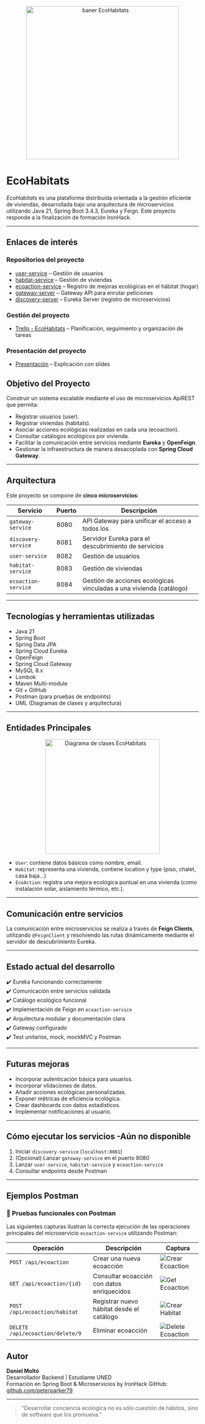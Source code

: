 
<p align="center">
  <img src="./img/banner.PNG" alt="baner EcoHabitats" width="400"/>
</p>

# EcoHabitats 

_EcoHabitats_ es una plataforma distribuida orientada a la gestión eficiente de viviendas, desarrollada bajo una arquitectura de microservicios utilizando Java 21, Spring Boot 3.4.3, Eureka y Feign. Este proyecto responde a la finalización de formación IronHack.

---

## Enlaces de interés

### Repositorios del proyecto

- [user-service](https://github.com/ecoHabitat-final-project/user-service) – Gestión de usuarios
- [habitat-service](https://github.com/ecoHabitat-final-project/habitat-service) – Gestión de viviendas
- [ecoaction-service](https://github.com/ecoHabitat-final-project/ecoaction-service) – Registro de mejoras ecológicas en el hábitat (hogar)
- [gateway-server](https://github.com/ecoHabitat-final-project/gateway-server) – Gateway API para enrutar peticiones
- [discovery-server](https://github.com/ecoHabitat-final-project/discovery-server) – Eureka Server (registro de microservicios)

### Gestión del proyecto

- [Trello - EcoHabitats](https://trello.com/b/oPsZsgzm/ecohabitats) – Planificación, seguimiento y organización de tareas

 ### Presentación del proyecto
 - [Presentación](https://docs.google.com/presentation/d/1Q7BE8iLgBvRChM2KIZAAd48HhG39uIkB/edit?usp=sharing&ouid=114670183977495007435&rtpof=true&sd=true) – Explicación con slides

##  Objetivo del Proyecto

Construir un sistema escalable mediante el uso de microservicios ApiREST que permita:

- Registrar usuarios (user).
- Registrar viviendas (habitats).
- Asociar acciones ecológicas realizadas en cada una (ecoaction).
- Consultar catálogos ecológicos por vivienda.
- Facilitar la comunicación entre servicios mediante **Eureka** y **OpenFeign**.
- Gestionar la infraestructura de manera desacoplada con **Spring Cloud Gateway**.

---

##  Arquitectura

Este proyecto se compone de **cinco microservicios**:

| Servicio               | Puerto | Descripción                                                                 |
|------------------------|--------|-----------------------------------------------------------------------------|
| `gateway-service`      | 8080   | API Gateway para unificar el acceso a todos los 
| `discovery-service`    | 8081   | Servidor Eureka para el descubrimiento de servicios                         |
| `user-service`         | 8082   | Gestión de usuarios                                                         |
| `habitat-service`      | 8083   | Gestión de viviendas                                                        |
| `ecoaction-service`    | 8084   | Gestión de acciones ecológicas vinculadas a una vivienda  (catálogo)                 |


---

##  Tecnologías y herramientas utilizadas

- Java 21
- Spring Boot 
- Spring Data JPA
- Spring Cloud Eureka
- OpenFeign
- Spring Cloud Gateway
- MySQL 8.x
- Lombok
- Maven Multi-module
- Git + GitHub
- Postman (para pruebas de endpoints)
- UML (Diagramas de clases y arquitectura)

---

##  Entidades Principales

<p align="center">
  <img src="./img/diagramUML.png" alt="Diagrama de clases EcoHabitats" width="300"/>
</p>


- `User`: contiene datos básicos como nombre, email.
- `Habitat`: representa una vivienda, contiene location y type (piso, chalet, casa baja...)
- `EcoAction`: registra una mejora ecológica puntual en una vivienda (como instalación solar, aislamiento térmico, etc.).

---

##  Comunicación entre servicios

La comunicación entre microservicios se realiza a través de **Feign Clients**, utilizando `@FeignClient` y resolviendo las rutas dinámicamente mediante el servidor de descubrimiento Eureka.

---

##  Estado actual del desarrollo

✔️ Eureka funcionando correctamente  
✔️ Comunicación entre servicios validada  
✔️ Catálogo ecológico funcional  
✔️ Implementación de Feign en `ecoaction-service`  
✔️ Arquitectura modular y documentación clara  
✔️ Gateway configurado   
✔️ Test unitarios, mock, mockMVC y Postman

---

## Futuras mejoras

- Incorporar autenticación básica para usuarios.
- Incorporar vlidaciones de datos.
- Añadir acciones ecológicas personalizadas.
- Exponer métricas de eficiencia ecológica.
- Crear dashboards con datos estadísticos.
- Implementar notificaciones al usuario.

---

## Cómo ejecutar los servicios -Aún no disponible

1. Iniciar `discovery-service` (`localhost:8081`)
2. (Opcional) Lanzar `gateway-service` en el puerto 8080
3. Lanzar `user-service`, `habitat-service` y `ecoaction-service`
4. Consultar endpoints desde Postman

---

## Ejemplos Postman
### 📸 Pruebas funcionales con Postman

Las siguientes capturas ilustran la correcta ejecución de las operaciones principales del microservicio `ecoaction-service` utilizando Postman:

| Operación                         | Descripción                                      | Captura                                                                 |
|----------------------------------|--------------------------------------------------|-------------------------------------------------------------------------|
| `POST /api/ecoaction`            | Crear una nueva ecoacción                        | ![Crear Ecoaction](./img/postman_createEcoaction.PNG)                      |
| `GET /api/ecoaction/{id}`        | Consultar ecoacción con datos enriquecidos       | ![Get Ecoaction](./img/postman_getEcoaction.PNG)                           |
| `POST /api/ecoaction/habitat`    | Registrar nuevo hábitat desde el catálogo        | ![Crear Habitat](./img/postman_createEcoaction_habitat.PNG)                |
| `DELETE /api/ecoaction/delete/9` | Eliminar ecoacción                               | ![Delete Ecoaction](./img/postman_deleteEcoaction.PNG)                     |


## Autor

**Daniel Moltó**  
Desarrollador Backend | Estudiante UNED  
Formación en Spring Boot & Microservicios by IronHack 
GitHub: [github.com/peterparker79](https://github.com/peterParker79)

---

> “Desarrollar conciencia ecológica no es sólo cuestión de hábitos, sino de software que los promueva.”
